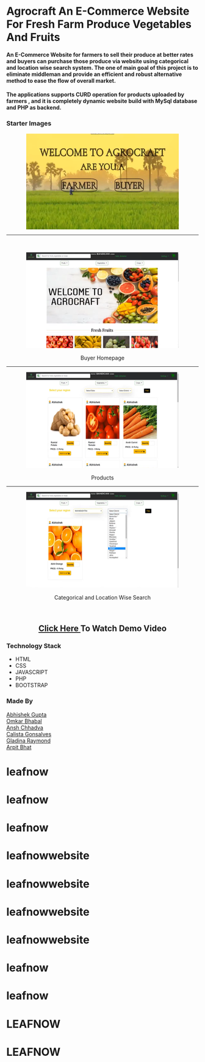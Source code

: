 # Agrocraft An E-Commerce Website For Fresh Farm Produce Vegetables And Fruits

#### An E-Commerce Website for farmers to sell their produce at better rates and buyers can purchase those produce via website using categorical and location wise search system. The one of main goal of this project is to eliminate middleman and provide an efficient and robust alternative method to ease the flow of overall market.

#### The applications supports CURD operation for products uploaded by farmers , and it is completely dynamic website build with MySql database and PHP as backend. 

### Starter Images


<div align= "center"> 
<img src = "./Demo_Images/1.png" width = 400 height = 250 align = center> <br> <hr> <br>

<img src = "./Demo_Images/2.png" width = 400 height = 250> <p>Buyer Homepage</p> <hr>

<img src = "./Demo_Images/3.png" width = 400 height = 250> <p>Products </p> <hr>

<img src = "./Demo_Images/4.png" width = 400 height = 250> <p> Categorical and Location Wise Search</p> <br> 

</div>

<div align= "center">  
  
## <a href = "https://youtu.be/f0YMvE3muIc" > Click Here </a> To Watch Demo Video

</div>

### Technology Stack 
* HTML
* CSS
* JAVASCRIPT
* PHP
* BOOTSTRAP

### Made By
<a href = "https://www.linkedin.com/in/abhishek-gupta-a745221a0/" >Abhishek Gupta </a><br>
<a href = "https://www.linkedin.com/in/omkar-bhabal-620b56192/" >Omkar Bhabal</a> <br>
<a href = "https://www.linkedin.com/in/ansh-chhadva-ab3902183/" >Ansh Chhadva</a> <br>
<a href = "#" >Calista Gonsalves </a> <br>
<a href = "https://www.linkedin.com/in/gladina-raymond-2a56a8194/" >Gladina Raymond </a><br>
<a href = "https://www.linkedin.com/in/arpit-bhat-00a37816a/" >Arpit Bhat</a> <br>
# leafnow
# leafnow
# leafnow
# leafnowwebsite
# leafnowwebsite
# leafnowwebsite
# leafnowwebsite
# leafnow
# leafnow
# LEAFNOW
# LEAFNOW
